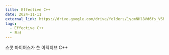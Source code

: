 ```yaml
---
title: Effective C++
date: 2024-11-11
external_link: https://drive.google.com/drive/folders/1ycmNHl8Vd6fs_VShAEfZJBVWepkgHmtu?usp=drive_link
tags:
  - Effective C++
  - 도서
---
```


스콧 마이어스가 쓴 이펙티브 C++

<!--more-->

